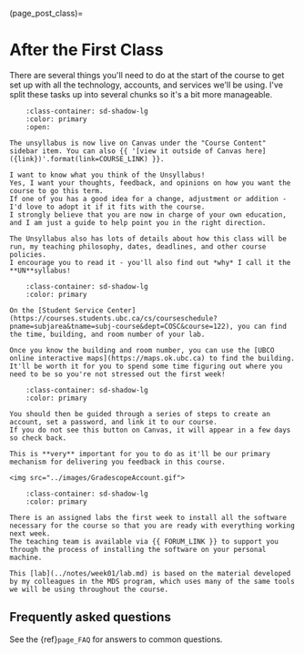 (page_post_class)=
# After the First Class

There are several things you'll need to do at the start of the course to get set up with all the technology, accounts, and services we'll be using.
I've split these tasks up into several chunks so it's a bit more manageable. 


```{dropdown} 4. Read the Unsyllabus
    :class-container: sd-shadow-lg
    :color: primary
    :open:

The unsyllabus is now live on Canvas under the "Course Content" sidebar item. You can also {{ '[view it outside of Canvas here]({link})'.format(link=COURSE_LINK) }}.

I want to know what you think of the Unsyllabus! 
Yes, I want your thoughts, feedback, and opinions on how you want the course to go this term. 
If one of you has a good idea for a change, adjustment or addition - I'd love to adopt it if it fits with the course.
I strongly believe that you are now in charge of your own education, and I am just a guide to help point you in the right direction. 

The Unsyllabus also has lots of details about how this class will be run, my teaching philosophy, dates, deadlines, and other course policies.
I encourage you to read it - you'll also find out *why* I call it the **UN**syllabus!
```

```{dropdown} 5. Figure out where your Lab will be held
    :class-container: sd-shadow-lg
    :color: primary

On the [Student Service Center](https://courses.students.ubc.ca/cs/courseschedule?pname=subjarea&tname=subj-course&dept=COSC&course=122), you can find the time, building, and room number of your lab.

Once you know the building and room number, you can use the [UBCO online interactive maps](https://maps.ok.ubc.ca) to find the building.
It'll be worth it for you to spend some time figuring out where you need to be so you're not stressed out the first week!
```

```{dropdown} 6. On the left sidebar in Canvas, click on Gradescope
    :class-container: sd-shadow-lg
    :color: primary

You should then be guided through a series of steps to create an account, set a password, and link it to our course.
If you do not see this button on Canvas, it will appear in a few days so check back.

This is **very** important for you to do as it'll be our primary mechanism for delivering you feedback in this course.

<img src="../images/GradescopeAccount.gif">
```

```{dropdown} 7. Start setting up your computer (Lab 1)
    :class-container: sd-shadow-lg
    :color: primary

There is an assigned labs the first week to install all the software necessary for the course so that you are ready with everything working next week. 
The teaching team is available via {{ FORUM_LINK }} to support you through the process of installing the software on your personal machine.

This [lab](../notes/week01/lab.md) is based on the material developed by my colleagues in the MDS program, which uses many of the same tools we will be using throughout the course.

```


## Frequently asked questions

See the {ref}`page_FAQ` for answers to common questions.